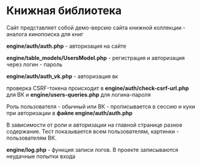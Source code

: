 # Книжная библиотека

Сайт представляет собой демо-версию сайта книжной коллекции - аналога кинопоиска для книг

**engine/auth/auth.php** - авторизация на сайте

**engine/table_models/UsersModel.php** - регистрация и авторизация через логин - пароль

**engine/auth/auth_vk.php** - авторизация вк

проверка CSRF-токена происходит в **engine/auth/check-csrf-url.php** для ВК и **engine/users-queries.php** для логина-пароля

Роль пользователя - обычный или ВК - прописывается в сессию и куки при авторизации в **файле engine/auth/auth.php**

В зависимости от роли и авторизации на главной странице разное содержание. Тест показывается всем пользователям, картинки - пользователям ВК.

**engine/log.php** - функция записи логов. В проекте записываются неудачные попытки входа


